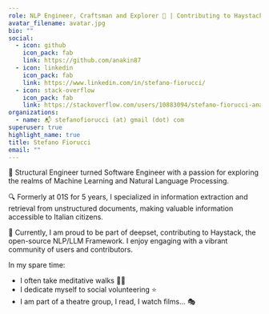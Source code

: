 ```yaml
---
role: NLP Engineer, Craftsman and Explorer 🧭 | Contributing to Haystack, the NLP/LLM Framework  🏗️
avatar_filename: avatar.jpg
bio: ""
social:
  - icon: github
    icon_pack: fab
    link: https://github.com/anakin87
  - icon: linkedin
    icon_pack: fab
    link: https://www.linkedin.com/in/stefano-fiorucci/
  - icon: stack-overflow
    icon_pack: fab
    link: https://stackoverflow.com/users/10883094/stefano-fiorucci-anakin87    
organizations:
  - name: 📬 stefanofiorucci (at) gmail (dot) com   
superuser: true
highlight_name: true
title: Stefano Fiorucci
email: ""
---
```


💫 Structural Engineer turned Software Engineer with a passion for exploring the realms of Machine Learning and Natural Language Processing.

🔍 Formerly at 01S for 5 years, I specialized in information extraction and retrieval from unstructured documents, making valuable information accessible to Italian citizens.

💙 Currently, I am proud to be part of deepset, contributing to Haystack, the open-source NLP/LLM Framework. I enjoy engaging with a vibrant community of users and contributors.

In my spare time:

* I often take meditative walks 🚶‍♂️
* I dedicate myself to social volunteering ⭐
* I am part of a theatre group, I read, I watch films... 🎭
